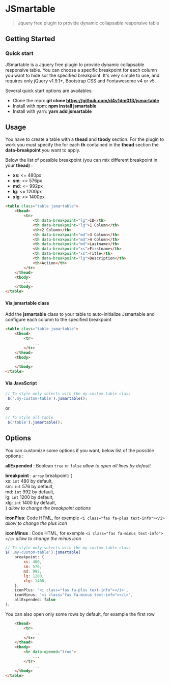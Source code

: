# JSmartable

> Jquery free plugin to provide dynamic collapsable responsive table

## Getting Started

### Quick start
JSmartable is a Jquery free plugin to provide dynamic collapsable responsive table. You can choose a specific breakpoint 
for each column you want to hide sor the specified breakpoint. It's very simple to use, and requires only jQuery v1.9.1+, 
Bootstrap CSS and Fontawesome v4 or v5.

Several quick start options are availables:

* Clone the repo: **git clone https://github.com/d4v1dm013/jsmartable**
* Install with npm: **npm install jsmartable**
* Install with yarn: **yarn add jsmartable**

## Usage

You have to create a table with a **thead** and **tbody** section. For the plugin to work you must specify the for each **th** contained in the **thead** section the **data-breakpoint** you want to apply.

Below the list of possible breakpoint (you can mix different breakpoint in your **thead**) :

* **xs**: <= 480px
* **sm**: <= 576px
* **md**: <= 992px
* **lg**: <= 1200px
* **xlg**: <= 1400px

```html
<table class="table jsmartable">
    <thead>
        <tr>
            <th data-breakpoint="lg">ID</th>
            <th data-breakpoint="lg">1 Column</th>
            <th>2 Column</th>
            <th data-breakpoint="md">3 Column</th>
            <th data-breakpoint="md">4 Column</th>
            <th data-breakpoint="md">Lastname</th>
            <th data-breakpoint="xs">Firstname</th>
            <th data-breakpoint="xs">Title</th>
            <th data-breakpoint="lg">Description</th>
            <th>Action</th>
        </tr>
    </thead>
    <tbody>
        ...
    </tbody>
</table>
```

#### Via jsmartable class

Add the **jsmartable** class to your table to auto-initialize Jsmartable and configure each colunm to the specified breakpoint

```html
<table class="table jsmartable">
    <thead>
        <tr>
            ...
        </tr>
    </thead>
    <tbody>
        ...
    </tbody>
</table>
```

#### Via JavaScript

```javascript
// To style only selects with the my-custom-table class
 $('.my-custom-table').jsmartable();
```

or

```javascript
// To style all table
 $('table').jsmartable();
```

## Options

You can customize some options if you want, below list of the possible options :


**allExpended** : Boolean `true` or `false`
*allow to open all lines by default*

**breakpoint** : `array` breakpoint: {  
	xs: `int` 480 by default,  
	sm: `int` 576 by default,  
	md: `int` 992 by default,  
	lg: `int` 1200 by default,  
	xlg: `int` 1400 by default,  
}
*allow to change the breakpoint options*

**iconPlus**: Code HTML, for exemple `<i class="fas fa-plus text-info"></i>`
*allow to change the plus icon*

**iconMinus** : Code HTML, for exemple `<i class="fas fa-minus text-info"></i>`
*allow to change the minus icon*

```javascript
// To style only selects with the my-custom-table class
$('.my-custom-table').jsmartable(
    breakpoint: {
        xs: 480,
        sm: 576,
        md: 992,
        lg: 1200,
        xlg: 1400,
    },
    iconPlus: '<i class="fas fa-plus text-info"></i>',
    iconMinus: '<i class="fas fa-minus text-info"></i>',
    allExpended: false
);
```

You can also open only some rows by default, for example the first row

```html
    <thead>
        <tr>
            ...
        </tr>
    </thead>
    <tbody>
        <tr data-opened="true">
            ...
        </tr>
            ...
    </tbody>
</table>
```